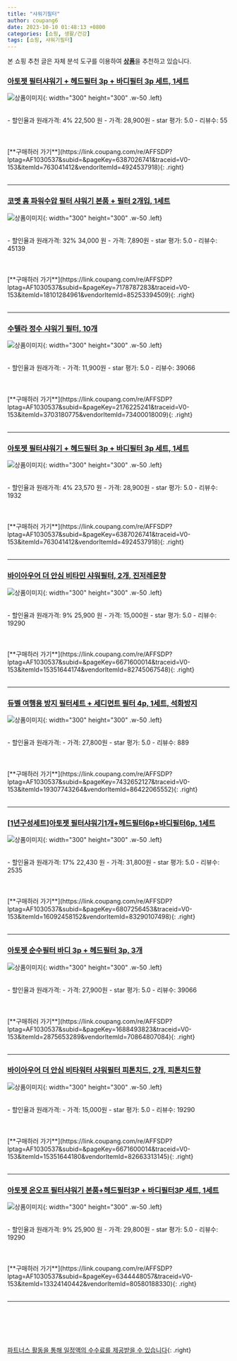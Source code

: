 ```yaml
---
title: "샤워기필터"
author: coupang6
date: 2023-10-10 01:48:13 +0800
categories: [쇼핑, 생활/건강]
tags: [쇼핑, 샤워기필터]
---
```


본 쇼핑 추천 글은 자체 분석 도구를 이용하여 [**상품**](https://link.coupang.com/a/bao1ui)을 추천하고 있습니다.

### [아토젯 필터샤워기 + 헤드필터 3p + 바디필터 3p 세트, 1세트](https://link.coupang.com/re/AFFSDP?lptag=AF1030537&subid=&pageKey=6387026741&traceid=V0-153&itemId=763041412&vendorItemId=4924537918)

![상품이미지](https://thumbnail8.coupangcdn.com/thumbnails/remote/230x230ex/image/retail/images/3671193394281396-9f9c61e3-afcc-416d-8574-9af8fbe9566f.jpg){: width="300" height="300" .w-50 .left}


<br>
- 할인율과 원래가격: 4%  22,500   원
- 가격: 28,900원
- star 평가: 5.0
- 리뷰수: 55
<br>
<br>
<br>
<br>
[**구매하러 가기**](https://link.coupang.com/re/AFFSDP?lptag=AF1030537&subid=&pageKey=6387026741&traceid=V0-153&itemId=763041412&vendorItemId=4924537918){: .right}
<br>
<br>

---

### [코멧 홈 파워수압 필터 샤워기 본품 + 필터 2개입, 1세트](https://link.coupang.com/re/AFFSDP?lptag=AF1030537&subid=&pageKey=7178787283&traceid=V0-153&itemId=18101284961&vendorItemId=85253394509)

![상품이미지](https://thumbnail7.coupangcdn.com/thumbnails/remote/230x230ex/image/retail/images/2503748766576084-08b80611-aea6-447f-8691-13170a564fa7.jpg){: width="300" height="300" .w-50 .left}


<br>
- 할인율과 원래가격: 32%  34,000   원
- 가격: 7,890원
- star 평가: 5.0
- 리뷰수: 45139
<br>
<br>
<br>
<br>
[**구매하러 가기**](https://link.coupang.com/re/AFFSDP?lptag=AF1030537&subid=&pageKey=7178787283&traceid=V0-153&itemId=18101284961&vendorItemId=85253394509){: .right}
<br>
<br>

---

### [수텔라 정수 샤워기 필터, 10개](https://link.coupang.com/re/AFFSDP?lptag=AF1030537&subid=&pageKey=2176225241&traceid=V0-153&itemId=3703180775&vendorItemId=73400018009)

![상품이미지](https://thumbnail9.coupangcdn.com/thumbnails/remote/230x230ex/image/retail/images/1232393709023683-b6c8d7f3-9749-460c-8f1c-d6ae11b09b2d.jpg){: width="300" height="300" .w-50 .left}


<br>
- 할인율과 원래가격: 
- 가격: 11,900원
- star 평가: 5.0
- 리뷰수: 39066
<br>
<br>
<br>
<br>
[**구매하러 가기**](https://link.coupang.com/re/AFFSDP?lptag=AF1030537&subid=&pageKey=2176225241&traceid=V0-153&itemId=3703180775&vendorItemId=73400018009){: .right}
<br>
<br>

---

### [아토젯 필터샤워기 + 헤드필터 3p + 바디필터 3p 세트, 1세트](https://link.coupang.com/re/AFFSDP?lptag=AF1030537&subid=&pageKey=6387026741&traceid=V0-153&itemId=763041412&vendorItemId=4924537918)

![상품이미지](https://thumbnail8.coupangcdn.com/thumbnails/remote/230x230ex/image/retail/images/3671193394281396-9f9c61e3-afcc-416d-8574-9af8fbe9566f.jpg){: width="300" height="300" .w-50 .left}


<br>
- 할인율과 원래가격: 4%  23,570   원
- 가격: 28,900원
- star 평가: 5.0
- 리뷰수: 1932
<br>
<br>
<br>
<br>
[**구매하러 가기**](https://link.coupang.com/re/AFFSDP?lptag=AF1030537&subid=&pageKey=6387026741&traceid=V0-153&itemId=763041412&vendorItemId=4924537918){: .right}
<br>
<br>

---

### [바이아우어 더 안심 비타민 샤워필터, 2개, 진저레몬향](https://link.coupang.com/re/AFFSDP?lptag=AF1030537&subid=&pageKey=6671600014&traceid=V0-153&itemId=15351644174&vendorItemId=82745067548)

![상품이미지](https://thumbnail10.coupangcdn.com/thumbnails/remote/230x230ex/image/vendor_inventory/794b/4a29b1be3efcd68a80cfac4926dac92950b5dd0c0d9a5a110cbc3dadfae1.jpg){: width="300" height="300" .w-50 .left}


<br>
- 할인율과 원래가격: 9%  25,900   원
- 가격: 15,000원
- star 평가: 5.0
- 리뷰수: 19290
<br>
<br>
<br>
<br>
[**구매하러 가기**](https://link.coupang.com/re/AFFSDP?lptag=AF1030537&subid=&pageKey=6671600014&traceid=V0-153&itemId=15351644174&vendorItemId=82745067548){: .right}
<br>
<br>

---

### [듀벨 여행용 방지 필터세트 + 세디먼트 필터 4p, 1세트, 석화방지](https://link.coupang.com/re/AFFSDP?lptag=AF1030537&subid=&pageKey=7432652127&traceid=V0-153&itemId=19307743264&vendorItemId=86422065552)

![상품이미지](https://thumbnail7.coupangcdn.com/thumbnails/remote/230x230ex/image/retail/images/2023/06/29/18/9/dbfec4b3-072b-41b8-92df-a6a1070f4c8e.jpg){: width="300" height="300" .w-50 .left}


<br>
- 할인율과 원래가격: 
- 가격: 27,800원
- star 평가: 5.0
- 리뷰수: 889
<br>
<br>
<br>
<br>
[**구매하러 가기**](https://link.coupang.com/re/AFFSDP?lptag=AF1030537&subid=&pageKey=7432652127&traceid=V0-153&itemId=19307743264&vendorItemId=86422065552){: .right}
<br>
<br>

---

### [[1년구성세트]아토젯 필터샤워기1개+헤드필터6p+바디필터6p, 1세트](https://link.coupang.com/re/AFFSDP?lptag=AF1030537&subid=&pageKey=6807256453&traceid=V0-153&itemId=16092458152&vendorItemId=83290107498)

![상품이미지](https://thumbnail6.coupangcdn.com/thumbnails/remote/230x230ex/image/vendor_inventory/981f/05dacb53c19fac6dcbb50490ebaef7d2d782697a115178cbad652cc010a8.jpg){: width="300" height="300" .w-50 .left}


<br>
- 할인율과 원래가격: 17%  22,430   원
- 가격: 31,800원
- star 평가: 5.0
- 리뷰수: 2535
<br>
<br>
<br>
<br>
[**구매하러 가기**](https://link.coupang.com/re/AFFSDP?lptag=AF1030537&subid=&pageKey=6807256453&traceid=V0-153&itemId=16092458152&vendorItemId=83290107498){: .right}
<br>
<br>

---

### [아토젯 순수필터 바디 3p + 헤드필터 3p, 3개](https://link.coupang.com/re/AFFSDP?lptag=AF1030537&subid=&pageKey=1688493823&traceid=V0-153&itemId=2875653289&vendorItemId=70864807084)

![상품이미지](https://thumbnail6.coupangcdn.com/thumbnails/remote/230x230ex/image/retail/images/3894652203197097-35c0d274-c85a-4f0b-999e-0386958ee44e.jpg){: width="300" height="300" .w-50 .left}


<br>
- 할인율과 원래가격: 
- 가격: 27,900원
- star 평가: 5.0
- 리뷰수: 39066
<br>
<br>
<br>
<br>
[**구매하러 가기**](https://link.coupang.com/re/AFFSDP?lptag=AF1030537&subid=&pageKey=1688493823&traceid=V0-153&itemId=2875653289&vendorItemId=70864807084){: .right}
<br>
<br>

---

### [바이아우어 더 안심 비타워터 샤워필터 피톤치드, 2개, 피톤치드향](https://link.coupang.com/re/AFFSDP?lptag=AF1030537&subid=&pageKey=6671600014&traceid=V0-153&itemId=15351644180&vendorItemId=82663313145)

![상품이미지](https://thumbnail7.coupangcdn.com/thumbnails/remote/230x230ex/image/vendor_inventory/944d/45568b3a600fa391c95154ac5dfeb615e544968dfe613e0d760a4fa7818c.jpg){: width="300" height="300" .w-50 .left}


<br>
- 할인율과 원래가격: 
- 가격: 15,000원
- star 평가: 5.0
- 리뷰수: 19290
<br>
<br>
<br>
<br>
[**구매하러 가기**](https://link.coupang.com/re/AFFSDP?lptag=AF1030537&subid=&pageKey=6671600014&traceid=V0-153&itemId=15351644180&vendorItemId=82663313145){: .right}
<br>
<br>

---

### [아토젯 온오프 필터샤워기 본품+헤드필터3P + 바디필터3P 세트, 1세트](https://link.coupang.com/re/AFFSDP?lptag=AF1030537&subid=&pageKey=6344448057&traceid=V0-153&itemId=13324140442&vendorItemId=80580188330)

![상품이미지](https://thumbnail7.coupangcdn.com/thumbnails/remote/230x230ex/image/retail/images/9029151954237848-2d7ff23e-bbbc-420f-bae0-c14bf06469f7.jpg){: width="300" height="300" .w-50 .left}


<br>
- 할인율과 원래가격: 9%  25,900   원
- 가격: 29,800원
- star 평가: 5.0
- 리뷰수: 19290
<br>
<br>
<br>
<br>
[**구매하러 가기**](https://link.coupang.com/re/AFFSDP?lptag=AF1030537&subid=&pageKey=6344448057&traceid=V0-153&itemId=13324140442&vendorItemId=80580188330){: .right}
<br>
<br>

---
<br><br><br><br><br> [파트너스 활동을 통해 일정액의 수수료를 제공받을 수 있습니다](https://link.coupang.com/a/bao1ui){: .right}